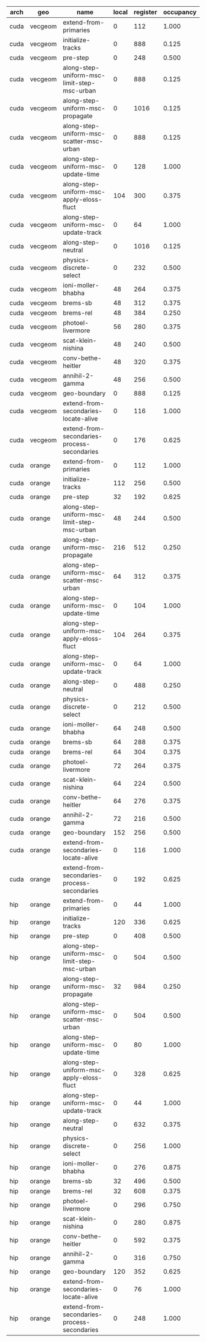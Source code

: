 | arch | geo     | name                                        | local | register | occupancy |
| ---- | ------- | ------------------------------------------- | ----- | -------- | --------- |
| cuda | vecgeom | extend-from-primaries                       |     0 |      112 |     1.000 |
| cuda | vecgeom | initialize-tracks                           |     0 |      888 |     0.125 |
| cuda | vecgeom | pre-step                                    |     0 |      248 |     0.500 |
| cuda | vecgeom | along-step-uniform-msc-limit-step-msc-urban |     0 |      888 |     0.125 |
| cuda | vecgeom | along-step-uniform-msc-propagate            |     0 |     1016 |     0.125 |
| cuda | vecgeom | along-step-uniform-msc-scatter-msc-urban    |     0 |      888 |     0.125 |
| cuda | vecgeom | along-step-uniform-msc-update-time          |     0 |      128 |     1.000 |
| cuda | vecgeom | along-step-uniform-msc-apply-eloss-fluct    |   104 |      300 |     0.375 |
| cuda | vecgeom | along-step-uniform-msc-update-track         |     0 |       64 |     1.000 |
| cuda | vecgeom | along-step-neutral                          |     0 |     1016 |     0.125 |
| cuda | vecgeom | physics-discrete-select                     |     0 |      232 |     0.500 |
| cuda | vecgeom | ioni-moller-bhabha                          |    48 |      264 |     0.375 |
| cuda | vecgeom | brems-sb                                    |    48 |      312 |     0.375 |
| cuda | vecgeom | brems-rel                                   |    48 |      384 |     0.250 |
| cuda | vecgeom | photoel-livermore                           |    56 |      280 |     0.375 |
| cuda | vecgeom | scat-klein-nishina                          |    48 |      240 |     0.500 |
| cuda | vecgeom | conv-bethe-heitler                          |    48 |      320 |     0.375 |
| cuda | vecgeom | annihil-2-gamma                             |    48 |      256 |     0.500 |
| cuda | vecgeom | geo-boundary                                |     0 |      888 |     0.125 |
| cuda | vecgeom | extend-from-secondaries-locate-alive        |     0 |      116 |     1.000 |
| cuda | vecgeom | extend-from-secondaries-process-secondaries |     0 |      176 |     0.625 |
| cuda | orange  | extend-from-primaries                       |     0 |      112 |     1.000 |
| cuda | orange  | initialize-tracks                           |   112 |      256 |     0.500 |
| cuda | orange  | pre-step                                    |    32 |      192 |     0.625 |
| cuda | orange  | along-step-uniform-msc-limit-step-msc-urban |    48 |      244 |     0.500 |
| cuda | orange  | along-step-uniform-msc-propagate            |   216 |      512 |     0.250 |
| cuda | orange  | along-step-uniform-msc-scatter-msc-urban    |    64 |      312 |     0.375 |
| cuda | orange  | along-step-uniform-msc-update-time          |     0 |      104 |     1.000 |
| cuda | orange  | along-step-uniform-msc-apply-eloss-fluct    |   104 |      264 |     0.375 |
| cuda | orange  | along-step-uniform-msc-update-track         |     0 |       64 |     1.000 |
| cuda | orange  | along-step-neutral                          |     0 |      488 |     0.250 |
| cuda | orange  | physics-discrete-select                     |     0 |      212 |     0.500 |
| cuda | orange  | ioni-moller-bhabha                          |    64 |      248 |     0.500 |
| cuda | orange  | brems-sb                                    |    64 |      288 |     0.375 |
| cuda | orange  | brems-rel                                   |    64 |      304 |     0.375 |
| cuda | orange  | photoel-livermore                           |    72 |      264 |     0.375 |
| cuda | orange  | scat-klein-nishina                          |    64 |      224 |     0.500 |
| cuda | orange  | conv-bethe-heitler                          |    64 |      276 |     0.375 |
| cuda | orange  | annihil-2-gamma                             |    72 |      216 |     0.500 |
| cuda | orange  | geo-boundary                                |   152 |      256 |     0.500 |
| cuda | orange  | extend-from-secondaries-locate-alive        |     0 |      116 |     1.000 |
| cuda | orange  | extend-from-secondaries-process-secondaries |     0 |      192 |     0.625 |
| hip  | orange  | extend-from-primaries                       |     0 |       44 |     1.000 |
| hip  | orange  | initialize-tracks                           |   120 |      336 |     0.625 |
| hip  | orange  | pre-step                                    |     0 |      408 |     0.500 |
| hip  | orange  | along-step-uniform-msc-limit-step-msc-urban |     0 |      504 |     0.500 |
| hip  | orange  | along-step-uniform-msc-propagate            |    32 |      984 |     0.250 |
| hip  | orange  | along-step-uniform-msc-scatter-msc-urban    |     0 |      504 |     0.500 |
| hip  | orange  | along-step-uniform-msc-update-time          |     0 |       80 |     1.000 |
| hip  | orange  | along-step-uniform-msc-apply-eloss-fluct    |     0 |      328 |     0.625 |
| hip  | orange  | along-step-uniform-msc-update-track         |     0 |       44 |     1.000 |
| hip  | orange  | along-step-neutral                          |     0 |      632 |     0.375 |
| hip  | orange  | physics-discrete-select                     |     0 |      256 |     1.000 |
| hip  | orange  | ioni-moller-bhabha                          |     0 |      276 |     0.875 |
| hip  | orange  | brems-sb                                    |    32 |      496 |     0.500 |
| hip  | orange  | brems-rel                                   |    32 |      608 |     0.375 |
| hip  | orange  | photoel-livermore                           |     0 |      296 |     0.750 |
| hip  | orange  | scat-klein-nishina                          |     0 |      280 |     0.875 |
| hip  | orange  | conv-bethe-heitler                          |     0 |      592 |     0.375 |
| hip  | orange  | annihil-2-gamma                             |     0 |      316 |     0.750 |
| hip  | orange  | geo-boundary                                |   120 |      352 |     0.625 |
| hip  | orange  | extend-from-secondaries-locate-alive        |     0 |       76 |     1.000 |
| hip  | orange  | extend-from-secondaries-process-secondaries |     0 |      248 |     1.000 |
